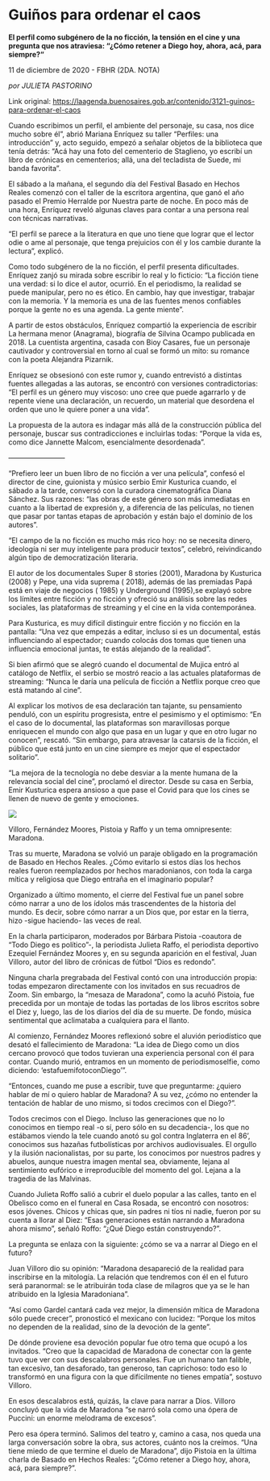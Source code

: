 # Guiños para ordenar el caos

**El perfil como subgénero de la no ficción, la tensión en el cine y una pregunta que nos atraviesa: “¿Cómo retener a Diego hoy, ahora, acá, para siempre?“**

11 de diciembre de 2020 - FBHR (2DA. NOTA)

_por JULIETA PASTORINO_

Link original: https://laagenda.buenosaires.gob.ar/contenido/3121-guinos-para-ordenar-el-caos



Cuando escribimos un perfil, el ambiente del personaje, su casa, nos dice mucho sobre él”, abrió ​Mariana Enríquez su taller “Perfiles: una introducción” y, acto seguido, empezó a señalar objetos de la biblioteca que tenía detrás: “Acá hay una foto del cementerio de Staglieno, yo escribí un libro de crónicas en cementerios; allá, una del tecladista de Suede, mi banda favorita”.




El sábado a la mañana, el segundo día del Festival Basado en Hechos Reales comenzó con el taller de la escritora argentina, que ganó el año pasado el Premio Herralde por Nuestra parte de noche.​ En poco más de una hora, Enríquez reveló algunas claves para contar a una persona real con técnicas narrativas.




“El perfil se parece a la literatura en que uno tiene que lograr que el lector odie o ame al personaje, que tenga prejuicios con él y los cambie durante la lectura”, explicó.




Como todo subgénero de la no ficción, el perfil presenta dificultades. Enríquez zanjó su mirada sobre escribir lo real y lo ficticio: “La ficción tiene una verdad: si lo dice el autor, ocurrió. En el periodismo, la realidad se puede manipular, pero no es ético. En cambio, hay que investigar, trabajar con la memoria. Y la memoria es una de las fuentes menos confiables porque la gente no es una agenda. La gente miente”.




A partir de estos obstáculos, Enríquez compartió la experiencia de escribir ​La hermana menor​ (Anagrama), biografía de Silvina Ocampo publicada en 2018. La cuentista argentina, casada con Bioy Casares, fue un personaje cautivador y controversial en torno al cual se formó un mito: su romance con la poeta Alejandra Pizarnik.




Enríquez se obsesionó con este rumor y, cuando entrevistó a distintas fuentes allegadas a las autoras, se encontró con versiones contradictorias: “El perfil es un género muy viscoso: uno cree que puede agarrarlo y de repente viene una declaración, un recuerdo, un material que desordena el orden que uno le quiere poner a una vida”.




La propuesta de la autora es indagar más allá de la construcción pública del personaje, buscar sus contradicciones e incluirlas todas: “Porque la vida es, como dice Jannette Malcom, ​esencialmente desordenada​”.




————————




“Prefiero leer un buen libro de no ficción a ver una película”, confesó ​el director de cine, guionista y músico serbio Emir Kusturica cuando, el sábado a la tarde, conversó con la curadora cinematográfica Diana Sánchez. Sus razones: “las obras de este género son más inmediatas en cuanto a la libertad de expresión y, a diferencia de las películas, no tienen que pasar por tantas etapas de aprobación y están bajo el dominio de los autores”.




“El campo de la no ficción es mucho más rico hoy: no se necesita dinero, ideología ni ser muy inteligente para producir textos”, celebró, reivindicando algún tipo de democratización literaria.




El autor de los documentales ​Super 8 stories ​(2001), ​Maradona by Kusturica ​(2008) y ​Pepe, una vida suprema (​ 2018), además de las premiadas ​Papá está en viaje de negocios (​ 1985) y ​Underground (​1995),se explayó sobre los límites entre ficción y no ficción y ofreció su análisis sobre las redes sociales, las plataformas de streaming y el cine en la vida contemporánea.




Para Kusturica, es muy difícil distinguir entre ficción y no ficción en la pantalla: “Una vez que empezás a editar, incluso si es un documental, estás influenciando al espectador; cuando colocás dos tomas que tienen una influencia emocional juntas, te estás alejando de la realidad”.




Si bien afirmó que se alegró cuando el documental de Mujica entró al catálogo de Netflix, el serbio se mostró reacio a las actuales plataformas de streaming: “Nunca le daría una película de ficción a Netflix porque creo que está matando al cine”.




Al explicar los motivos de esa declaración tan tajante, su pensamiento penduló, con un espíritu progresista, entre el pesimismo y el optimismo: “En el caso de lo documental, las plataformas son maravillosas porque enriquecen el mundo con algo que pasa en un lugar y que en otro lugar no conocen”, rescató. “Sin embargo, para atravesar la catarsis de la ficción, el público que está junto en un cine siempre es mejor que el espectador solitario”.




“La mejora de la tecnología no debe desviar a la mente humana de la relevancia social del cine”, proclamó el director. Desde su casa en Serbia, Emir Kusturica espera ansioso a que pase el Covid para que los cines se llenen de nuevo de gente y emociones.




![](https://cdn.flowlikemusic.com/files/images/34836/8e1c7f48-6963-45e2-9d60-33bdb2d014ff.png)




Villoro, Fernández Moores, Pistoia y Raffo y un tema omnipresente: Maradona.




Tras su muerte, Maradona se volvió un paraje obligado en la programación de Basado en Hechos Reales. ¿Cómo evitarlo si estos días los hechos ​reales ​fueron reemplazados por hechos ​maradonianos, con toda la carga mítica y religiosa que Diego entraña en el imaginario popular?




Organizado a último momento, el cierre del Festival fue un panel sobre cómo narrar a uno de los ídolos más trascendentes de la historia del mundo. Es decir, sobre cómo narrar a un Dios que, por estar en la tierra, hizo -sigue haciendo- las veces de real.




En la charla participaron, moderados por Bárbara Pistoia -coautora de “Todo Diego es político”-, la periodista Julieta Raffo, el periodista deportivo Ezequiel Fernández Moores y, en su segunda aparición en el festival, Juan Villoro, autor del libro de crónicas de fútbol “Dios es redondo”.




Ninguna charla pregrabada del Festival contó con una introducción propia: todas empezaron directamente con los invitados en sus recuadros de Zoom. Sin embargo, la “mesaza de Maradona”, como la acuñó Pistoia, fue precedida por un montaje de todas las portadas de los libros escritos sobre el Diez y, luego, las de los diarios del día de su muerte. De fondo, música sentimental que aclimataba a cualquiera para el llanto.




Al comienzo, Fernández Moores reflexionó sobre el aluvión periodístico que desató el fallecimiento de Maradona: “La idea de Diego como un dios cercano provocó que todos tuvieran una experiencia personal con él para contar. Cuando murió, entramos en un momento de periodismoselfie,​ como diciendo: ‘estafuemifotoconDiego’”.




“Entonces, cuando me puse a escribir, tuve que preguntarme: ¿quiero hablar de mí o quiero hablar de Maradona? A su vez, ¿cómo no entender la tentación de hablar de uno mismo, si todos crecimos con el Diego?”.




Todos crecimos con el Diego​. ​Incluso las generaciones que no lo conocimos en tiempo real -o sí, pero sólo en su decadencia-, los que no estábamos viendo la tele cuando anotó su gol contra Inglaterra en el 86’, conocimos sus hazañas futbolísticas por archivos audiovisuales. El orgullo y la ilusión nacionalistas, por su parte, los conocimos por nuestros padres y abuelos, aunque nuestra imagen mental sea, obviamente, lejana al sentimiento eufórico e irreproducible del momento del gol. Lejana a la tragedia de las Malvinas.




Cuando Julieta Roffo salió a cubrir el duelo popular a las calles, tanto en el Obelisco como en el funeral en Casa Rosada, se encontró con nosotros: esos jóvenes. Chicos y chicas que, sin padres ni tíos ni nadie, fueron por su cuenta a llorar al Diez: “Esas generaciones están narrando a Maradona ahora mismo”, señaló Roffo: “¿Qué Diego están construyendo?”.




La pregunta se enlaza con la siguiente: ¿cómo se va a narrar al Diego en el futuro?




Juan Villoro dio su opinión: “Maradona desapareció de la realidad para inscribirse en la mitología. La relación que tendremos con él en el futuro será paranormal: se le atribuirán toda clase de milagros que ya se le han atribuido en la Iglesia Maradoniana”.




“Así como Gardel cantará cada vez mejor, la dimensión mítica de Maradona sólo puede crecer”, pronosticó el mexicano con lucidez: “Porque los mitos no dependen de la realidad, sino de la devoción de la gente”.




De dónde proviene esa devoción popular fue otro tema que ocupó a los invitados. “Creo que la capacidad de Maradona de conectar con la gente tuvo que ver con sus descalabros personales. Fue un humano tan falible, tan excesivo, tan desaforado, tan generoso, tan caprichoso: todo eso lo transformó en una figura con la que difícilmente no tienes empatía”, sostuvo Villoro.




En esos descalabros está, quizás, la clave para narrar a Dios. Villoro concluyó que la vida de Maradona “se narró sola como una ópera de Puccini: un enorme melodrama de excesos”.




Pero esa ópera terminó. Salimos del teatro y, camino a casa, nos queda una larga conversación sobre la obra, sus actores, cuánto nos la creímos. “Una tiene miedo de que termine el duelo de Maradona”, dijo Pistoia en la última charla de Basado en Hechos Reales: “¿Cómo retener a Diego hoy, ahora, acá, para siempre?”.



